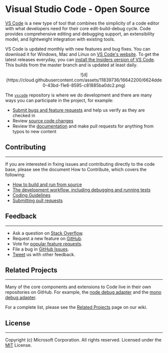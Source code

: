 ﻿# Visual Studio Code - Open Source
[VS Code](https://code.visualstudio.com/) is a new type of tool that combines the simplicity of a code editor with what developers need for their core edit-build-debug cycle. Code provides comprehensive editing and debugging support, an extensibility model, and lightweight integration with existing tools.

VS Code is updated monthly with new features and bug fixes. You can download it for Windows, Mac and Linux on [VS Code's website](https://code.visualstudio.com/Download). To get the latest releases everyday, you can [install the Insiders version of VS Code](https://code.visualstudio.com/insiders). This builds from the master branch and is updated at least daily.

<center>![d](https://cloud.githubusercontent.com/assets/11839736/16642200/6624dde0-43bd-11e6-8595-c81885ba0dc2.png)</center>

The [`vscode`](https://github.com/microsoft/vscode) repository is where we do development and there are many ways you can participate in the project, for example:

- [Submit bugs and feature requests][1] and help us verify as they are checked in
- Review [source code changes][2]
- Review the [documentation][3] and make pull requests for anything from typos to new content

## Contributing
<hr>

If you are interested in fixing issues and contributing directly to the code base, please see the document How to Contribute, which covers the following:

- [How to build and run from source][4]
- [The development workflow, including debugging and running tests][5]
- [Coding Guidelines][6]
- [Submitting pull requests][7]

## Feedback
<hr>

- Ask a question on [Stack Overflow][8].
- Request a new feature on [GitHub][9].
- Vote for [popular feature requests][10].
- File a bug in [GitHub Issues][11].
- [Tweet][12] us with other feedback.

## Related Projects
<hr>

Many of the core components and extensions to Code live in their own repositories on GitHub. For example, the [node debug adapter][13] and the [mono debug adapter][14].

For a complete list, please see the [Related Projects][15] page on our wiki.

## License
<hr>

Copyright (c) Microsoft Corporation. All rights reserved.
Licensed under the [MIT][16] License.


  [1]: https://github.com/microsoft/vscode/issues
  [2]: https://github.com/microsoft/vscode/pulls
  [3]: https://github.com/microsoft/vscode-docb.com/microsoft/vscode/pulls
  [4]: https://github.com/Microsoft/vscode/wiki/How-to-Contribute#build-and-run-from-source
  [5]: https://github.com/Microsoft/vscode/wiki/How-to-Contribute#development-workflow-run-from-source
  [6]: https://github.com/Microsoft/vscode/wiki/Coding-Guidelines
  [7]: https://github.com/Microsoft/vscode/wiki/How-to-Contribute#pull-requests
  [8]: Stack%20Overflow
  [9]: https://github.com/Microsoft/vscode/blob/master/CONTRIBUTING.md
  [10]: https://github.com/Microsoft/vscode/issues?q=is:open%20is:issue%20label:feature-request%20sort:reactions-%2b1-desc
  [11]: https://github.com/Microsoft/vscode/issues
  [12]: https://twitter.com/code
  [13]: https://github.com/microsoft/vscode-node-debug
  [14]: https://github.com/microsoft/vscode-mono-debug
  [15]: https://github.com/Microsoft/vscode/wiki/Related-Projects
  [16]: https://github.com/Microsoft/vscode/blob/master/LICENSE.txt

